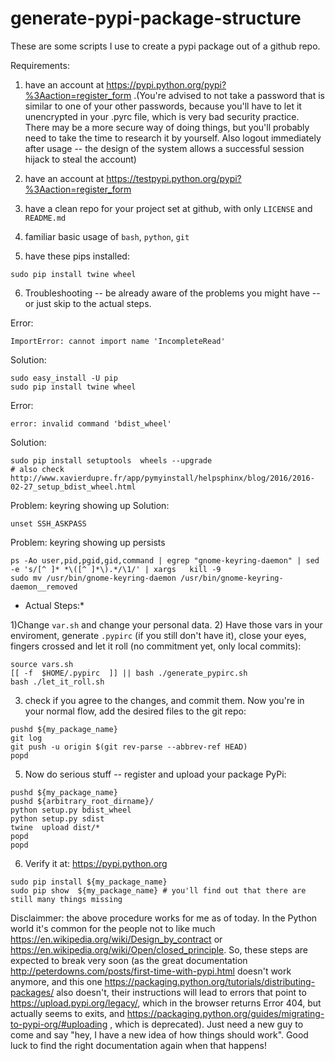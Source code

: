 # generate-pypi-package-structure

These are some scripts I use to create a pypi package out of a github repo.


Requirements:
1) have an account at https://pypi.python.org/pypi?%3Aaction=register_form .(You're advised
to not take a password that is similar to one of your other passwords, because you'll have
to let it unencrypted in your .pyrc file, which is very bad security practice. There may
be a more secure way of doing things, but you'll probably need to take the time to research
it by yourself. Also logout immediately after usage -- the design of the system allows a successful
session hijack to steal the account)

2) have an account at https://testpypi.python.org/pypi?%3Aaction=register_form

3) have a clean repo for your project set at github, with only `LICENSE` and `README.md`

4) familiar basic usage of `bash`, `python`, `git`

5) have these pips installed:
````
sudo pip install twine wheel
````

6) Troubleshooting -- be already aware of the problems you might have -- or just skip to the actual steps.

Error:
````
ImportError: cannot import name 'IncompleteRead'
````
Solution:
````
sudo easy_install -U pip
sudo pip install twine wheel
````

Error:
````
error: invalid command 'bdist_wheel'
````
Solution:
````
sudo pip install setuptools  wheels --upgrade
# also check http://www.xavierdupre.fr/app/pymyinstall/helpsphinx/blog/2016/2016-02-27_setup_bdist_wheel.html
````

Problem: keyring showing up
Solution:
````
unset SSH_ASKPASS
````

Problem: keyring showing up persists
````
ps -Ao user,pid,pgid,gid,command | egrep "gnome-keyring-daemon" | sed -e 's/[^ ]* *\([^ ]*\).*/\1/' | xargs   kill -9
sudo mv /usr/bin/gnome-keyring-daemon /usr/bin/gnome-keyring-daemon__removed
````



* Actual Steps:*

1)Change `var.sh` and change your personal data.
2) Have those vars in your enviroment, generate `.pypirc` (if you still don't have it),
close your eyes, fingers crossed and let it roll (no commitment yet, only local commits):
````
source vars.sh
[[ -f  $HOME/.pypirc  ]] || bash ./generate_pypirc.sh
bash ./let_it_roll.sh
````

3) check if you agree to the changes, and commit them. Now you're in your normal flow, add
the desired files to the git repo:
````
pushd ${my_package_name}
git log
git push -u origin $(git rev-parse --abbrev-ref HEAD)
popd
````


5) Now do serious stuff -- register and upload your package PyPi:
````
pushd ${my_package_name}
pushd ${arbitrary_root_dirname}/
python setup.py bdist_wheel
python setup.py sdist
twine  upload dist/*
popd
popd
````

6) Verify it at: https://pypi.python.org
````
sudo pip install ${my_package_name}
sudo pip show  ${my_package_name} # you'll find out that there are still many things missing
````


Disclaimmer: the above procedure works for me as of today. In the Python world it's common for
the people not to like much https://en.wikipedia.org/wiki/Design_by_contract or
https://en.wikipedia.org/wiki/Open/closed_principle.
So, these steps are expected to break very soon (as the great documentation
http://peterdowns.com/posts/first-time-with-pypi.html doesn't work anymore, and this one
https://packaging.python.org/tutorials/distributing-packages/ also doesn't, their instructions
will lead to errors that point to https://upload.pypi.org/legacy/, which in the browser returns
Error 404, but actually seems to exits, and https://packaging.python.org/guides/migrating-to-pypi-org/#uploading
, which is deprecated). Just need a new
guy to come and say "hey, I have a new idea of how things should work". Good luck to find
the right documentation again when that happens!





